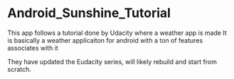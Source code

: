 Android_Sunshine_Tutorial
=========================

This app follows a tutorial done by Udacity where a weather app is made
It is basically a weather applicaiton for android with a ton of features associates with it

They have updated the Eudacity series, will likely rebuild and start from scratch. 
